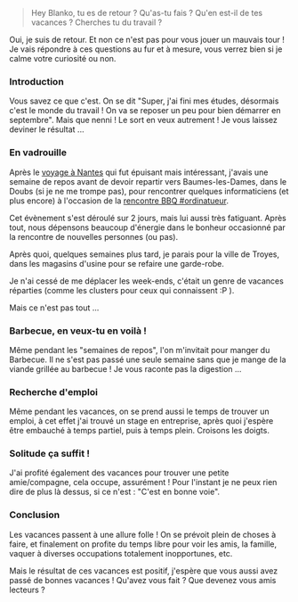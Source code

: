 > Hey Blanko, tu es de retour ? Qu'as-tu fais ? Qu'en est-il de tes vacances ? Cherches tu du travail ?

Oui, je suis de retour. Et non ce n'est pas pour vous jouer un mauvais tour ! Je vais répondre à ces questions au fur et à mesure, vous verrez bien si je calme votre curiosité ou non.

### Introduction

Vous savez ce que c'est. On se dit "Super, j'ai fini mes études, désormais c'est le monde du travail ! On va se reposer un peu pour bien démarrer en septembre". Mais que nenni ! Le sort en veux autrement ! Je vous laissez deviner le résultat ...

### En vadrouille

Après le [voyage à Nantes](${BLOG_URL}/archives/2009/07/08/blanko_aux_rmll_de_nantes_année_2009/index.html "En apprendre davantage sur le voyage à Nantes pour les RMLL") qui fut épuisant mais intéressant, j'avais une semaine de repos avant de devoir repartir vers Baumes-les-Dames, dans le Doubs (si je ne me trompe pas), pour rencontrer quelques informaticiens (et plus encore) à l'occasion de la [rencontre BBQ #ordinatueur](http://barbec.ordinatueur.org/).

Cet évènement s'est déroulé sur 2 jours, mais lui aussi très fatiguant. Après tout, nous dépensons beaucoup d'énergie dans le bonheur occasionné par la rencontre de nouvelles personnes (ou pas).

Après quoi, quelques semaines plus tard, je parais pour la ville de Troyes, dans les magasins d'usine pour se refaire une garde-robe.

Je n'ai cessé de me déplacer les week-ends, c'était un genre de vacances réparties (comme les clusters pour ceux qui connaissent :P ).

Mais ce n'est pas tout ...

### Barbecue, en veux-tu en voilà !

Même pendant les "semaines de repos", l'on m'invitait pour manger du Barbecue. Il ne s'est pas passé une seule semaine sans que je mange de la viande grillée au barbecue ! Je vous raconte pas la digestion ...

### Recherche d'emploi

Même pendant les vacances, on se prend aussi le temps de trouver un emploi, à cet effet j'ai trouvé un stage en entreprise, après quoi j'espère être embauché à temps partiel, puis à temps plein. Croisons les doigts.

### Solitude ça suffit !

J'ai profité également des vacances pour trouver une petite amie/compagne, cela occupe, assurément ! Pour l'instant je ne peux rien dire de plus là dessus, si ce n'est : "C'est en bonne voie".

### Conclusion

Les vacances passent à une allure folle ! On se prévoit plein de choses à faire, et finalement on profite du temps libre pour voir les amis, la famille, vaquer à diverses occupations totalement inopportunes, etc.

Mais le résultat de ces vacances est positif, j'espère que vous aussi avez passé de bonnes vacances ! Qu'avez vous fait ? Que devenez vous amis lecteurs ?

